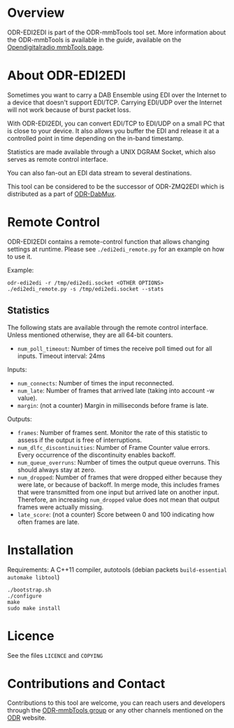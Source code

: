 Overview
========

ODR-EDI2EDI is part of the ODR-mmbTools tool set. More information about the
ODR-mmbTools is available in the *guide*, available on the
[Opendigitalradio mmbTools page](http://www.opendigitalradio.org/mmbtools).

About ODR-EDI2EDI
=================

Sometimes you want to carry a DAB Ensemble using EDI over the Internet to a device that doesn't support EDI/TCP.
Carrying EDI/UDP over the Internet will not work because of burst packet loss.

With ODR-EDI2EDI, you can convert EDI/TCP to EDI/UDP on a small PC that is close to your device. It also allows you
buffer the EDI and release it at a controlled point in time depending on the in-band timestamp.

Statistics are made available through a UNIX DGRAM Socket, which also serves as remote control interface.

You can also fan-out an EDI data stream to several destinations.

This tool can be considered to be the successor of ODR-ZMQ2EDI which is distributed as a part of
[ODR-DabMux](https://github.com/Opendigitalradio/ODR-DabMux).

Remote Control
==============

ODR-EDI2EDI contains a remote-control function that allows changing settings at runtime.
Please see `./edi2edi_remote.py` for an example on how to use it.

Example:

    odr-edi2edi -r /tmp/edi2edi.socket <OTHER OPTIONS>
    ./edi2edi_remote.py -s /tmp/edi2edi.socket --stats

Statistics
----------

The following stats are available through the remote control interface. Unless mentioned otherwise, they
are all 64-bit counters.

 * `num_poll_timeout`: Number of times the receive poll timed out for all inputs. Timeout interval: 24ms

Inputs:

 * `num_connects`: Number of times the input reconnected.
 * `num_late`: Number of frames that arrived late (taking into account -w value).
 * `margin`: (not a counter) Margin in milliseconds before  frame is late.

Outputs:

 * `frames`: Number of frames sent. Monitor the rate of this statistic to assess if the output is free of interruptions.
 * `num_dlfc_discontinuities`: Number of Frame Counter value errors. Every occurrence of the discontinuity enables backoff.
 * `num_queue_overruns`: Number of times the output queue overruns. This should always stay at zero.
 * `num_dropped`: Number of frames that were dropped either because they were late, or because of backoff. In merge
   mode, this includes frames that were transmitted from one input but arrived late on another input. Therefore, an
   increasing `num_dropped` value does not mean that output frames were actually missing.
 * `late_score`: (not a counter) Score between 0 and 100 indicating how often frames are late.


Installation
============

Requirements: A C++11 compiler, autotools (debian packets `build-essential automake libtool`)

    ./bootstrap.sh
    ./configure
    make
    sudo make install

Licence
=======

See the files `LICENCE` and `COPYING`


Contributions and Contact
=========================

Contributions to this tool are welcome, you can reach users and developers through the
[ODR-mmbTools group](https://groups.io/g/odr-mmbtools)
or any other channels mentioned on the [ODR](https://www.opendigitalradio.org) website.
